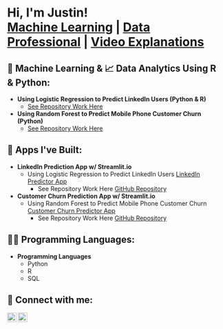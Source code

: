 <h1>Hi, I'm Justin! <br/><a href="https://github.com/justinbrooks2552">Machine Learning</a> | <a href="https://www.linkedin.com/in/justinhbrooks/">Data Professional</a> | <a href="http://www.youtube.com/@05jbrooks">Video Explanations</a></h1>

<h2>🤖 Machine Learning & 📈 Data Analytics Using R & Python:</h2>

- <b>Using Logistic Regression to Predict LinkedIn Users (Python & R)</b>
  - [See Repository Work Here](https://github.com/justinbrooks2552/linkedinapp)   
- <b>Using Random Forest to Predict Mobile Phone Customer Churn (Python)</b>
  - [See Repository Work Here](https://github.com/justinbrooks2552/telecom)
 
<h2>📲 Apps I've Built:</h2>

- <b>LinkedIn Prediction App w/ Streamlit.io</b>   
  - Using Logistic Regression to Predict LinkedIn Users [LinkedIn Predictor App](https://linkedinpredictor.streamlit.app/)    
    - See Repository Work Here [GitHub Repository](https://github.com/justinbrooks2552/linkedinapp)    
- <b>Customer Churn Prediction App w/ Streamlit.io</b>   
  - Using Random Forest to Predict Mobile Phone Customer Churn [Customer Churn Predictor App](https://telecomcustomerchurn.streamlit.app/)    
    - See Repository Work Here [GitHub Repository](https://github.com/justinbrooks2552/telecom)

<h2>👨‍💻 Programming Languages:</h2>

- <b>Programming Languages</b>   
  - Python   
  - R   
  - SQL   
  
<h2> 🔗 Connect with me:</h2>

[<img align="left" alt="JustinBrooks | LinkedIn" width="22px" src="https://cdn.jsdelivr.net/npm/simple-icons@v3/icons/linkedin.svg" />][linkedin]
[<img align="left" alt="JustinBrooks | YouTube" width="22px" src="https://cdn.jsdelivr.net/npm/simple-icons@v3/icons/youtube.svg" />][youtube]


[linkedin]: https://linkedin.com/in/justinhbrooks
[youtube]: http://www.youtube.com/@05jbrooks


